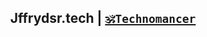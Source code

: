 <!-- Version: 4.3.4
 Date: 02.07.2020
  -->

<div align="center">
 <h2>Jffrydsr.tech | <a href="#definitions" target="_blank"><code>🕉Technomancer</code></a></h2>
</div>  

